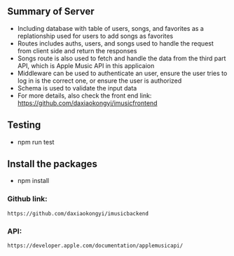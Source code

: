 ## Summary of Server
* Including database with table of users, songs, and favorites as a replationship used for users to add songs as favorites
* Routes includes auths, users, and songs used to handle the request from client side and return the responses
* Songs route is also used to fetch and handle the data from the third part API, which is Apple Music API in this applicaion
* Middleware can be used to authenticate an user, ensure the user tries to log in is the correct one, or ensure the user is authorized 
* Schema is used to validate the input data
* For more details, also check the front end link: https://github.com/daxiaokongyi/imusicfrontend

## Testing
* npm run test

## Install the packages
* npm install

### Github link: 
    https://github.com/daxiaokongyi/imusicbackend
### API: 
    https://developer.apple.com/documentation/applemusicapi/